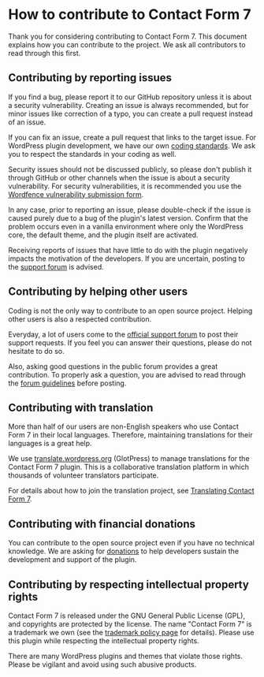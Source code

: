 How to contribute to Contact Form 7
===================================

Thank you for considering contributing to Contact Form 7. This document explains how you can contribute to the project. We ask all contributors to read through this first.


Contributing by reporting issues
--------------------------------

If you find a bug, please report it to our GitHub repository unless it is about a security vulnerability. Creating an issue is always recommended, but for minor issues like correction of a typo, you can create a pull request instead of an issue.

If you can fix an issue, create a pull request that links to the target issue. For WordPress plugin development, we have our own [coding standards](https://contactform7.com/coding-standards/). We ask you to respect the standards in your coding as well.

Security issues should not be discussed publicly, so please don't publish it through GitHub or other channels when the issue is about a security vulnerability. For security vulnerabilities, it is recommended you use the [Wordfence vulnerability submission form](https://www.wordfence.com/threat-intel/vulnerabilities/submit).

In any case, prior to reporting an issue, please double-check if the issue is caused purely due to a bug of the plugin's latest version. Confirm that the problem occurs even in a vanilla environment where only the WordPress core, the default theme, and the plugin itself are activated.

Receiving reports of issues that have little to do with the plugin negatively impacts the motivation of the developers. If you are uncertain, posting to the [support forum](https://wordpress.org/support/plugin/contact-form-7/) is advised.


Contributing by helping other users
-----------------------------------

Coding is not the only way to contribute to an open source project. Helping other users is also a respected contribution.

Everyday, a lot of users come to the [official support forum](https://wordpress.org/support/plugin/contact-form-7/) to post their support requests. If you feel you can answer their questions, please do not hesitate to do so.

Also, asking good questions in the public forum provides a great contribution. To properly ask a question, you are advised to read through the [forum guidelines](https://wordpress.org/support/welcome/) before posting.


Contributing with translation
-----------------------------

More than half of our users are non-English speakers who use Contact Form 7 in their local languages. Therefore, maintaining translations for their languages is a great help.

We use [translate.wordpress.org](https://translate.wordpress.org/projects/wp-plugins/contact-form-7/) (GlotPress) to manage translations for the Contact Form 7 plugin. This is a collaborative translation platform in which thousands of volunteer translators participate.

For details about how to join the translation project, see [Translating Contact Form 7](https://contactform7.com/translating-contact-form-7/).


Contributing with financial donations
-------------------------------------

You can contribute to the open source project even if you have no technical knowledge. We are asking for [donations](https://contactform7.com/donate/) to help developers sustain the development and support of the plugin.


Contributing by respecting intellectual property rights
-------------------------------------------------------

Contact Form 7 is released under the GNU General Public License (GPL), and copyrights are protected by the license. The name "Contact Form 7" is a trademark we own (see the [trademark policy page](https://contactform7.com/trademark-policy/) for details). Please use this plugin while respecting the intellectual property rights.

There are many WordPress plugins and themes that violate those rights. Please be vigilant and avoid using such abusive products.
